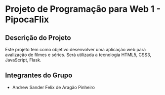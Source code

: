 # Projeto de Programação para Web 1 - PipocaFlix

## Descrição do Projeto

Este projeto tem como objetivo desenvolver uma aplicação web para avalização de filmes e séries. Será utilizada a tecnologia HTML5, CSS3, JavaScript, Flask.

## Integrantes do Grupo

* Andrew Sander Felix de Aragão Pinheiro
